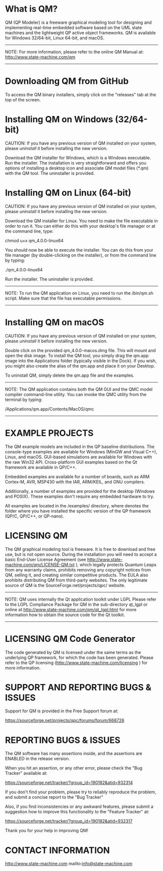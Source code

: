What is QM?
===========
QM (QP Modeler) is a freeware graphical modeling tool for designing and
implementing real-time embedded software based on the UML state machines
and the lightweight QP active object frameworks. QM is available for
Windows 32/64-bit, Linux 64-bit, and macOS.

****
NOTE: For more information, please refer to the online QM Manual at:
http://www.state-machine.com/qm
****

Downloading QM from GitHub
==========================
To access the QM binary installers, simply click on the "releases" tab
at the top of the screen. 


Installing QM on Windows (32/64-bit)
====================================
CAUTION: If you have any previous version of QM installed on your
system, please *uninstall* it before installing the new version.

Download the QM installer for Windows, which is a Windows executable.
Run the installer. The installation is very straightforward and offers
you options of installing a desktop icon and associate QM model files
(*.qm) with the QM tool. The uninstaller is provided.


Installing QM on Linux (64-bit)
===============================
CAUTION: If you have any previous version of QM installed on your
system, please *uninstall* it before installing the new version.

Download the QM installer for Linux. You need to make the file
executable in order to run it. You can either do this  with your
desktop's file manager or at the command line, type:

chmod u+x qm_4.0.0-linux64

You should now be able to execute the installer. You can do this from
your file manager (by double-clicking on the installer), or from the
command line by typing:

./qm_4.0.0-linux64

Run the installer. The uninstaller is provided.

****
NOTE: To run the QM application on Linux, you need to run the <qm
installation dir>/bin/qm.sh script. Make sure that the file has
executable permissions.
****


Installing QM on macOS
======================
CAUTION: If you have any previous version of QM installed on your
system, please *uninstall* it before installing the new version.

Double click on the provided qm_4.0.0-macos.dmg file. This will mount
and open the disk image. To install the QM tool, you simply drag the
qm.app image into the Applications folder (typically visible in the
Dock). If you wish, you might also create the alias of the qm.app and
place it on your Desktop.

To uninstall QM, simply delete the qm.app file and the examples.

****
NOTE: The QM application contains both the QM GUI and the QMC model
compiler command-line utility. You can invoke the QMC utility from the
terminal by typing:

/Applications/qm.app/Contents/MacOS/qmc
****


EXAMPLE PROJECTS
================
The QM example models are included in the QP baseline distributions. The
console-type examples are available for Windows (MinGW and Visual C++),
Linux, and macOS. GUI-based simulations are available for Windows with the
raw Win32 API. Cross-platform GUI examples based on the Qt framework are
available in QP/C++.

Embedded examples are available for a number of boards, such as ARM
Cortex-M, AVR, MSP430 with the IAR, ARM/KEIL, and GNU compilers.

Additionally, a number of examples are provided for the desktop (Windows
and POSIX). These examples don't require any embedded hardware to try.

All examples are located in the <qp>/examples/ directory, where <qp>
denotes the folder where you have installed the specific version of the
QP framework (QP/C, QP/C++, or QP-nano).


LICENSING QM
============
The QM graphical modeling tool is freeware. It is free to download and
free use, but is not open source. During the installation you will need
to accept a basic End-User License Agreement (see
http://www.state-machine.com/qm/LICENSE-QM.txt ), which legally protects
Quantum Leaps from any warranty claims, prohibits removing any copyright
notices from QM, selling it, and creating similar competitive products.
The EULA also prohibits distributing QM from third-party websites. The
only legitimate source of QM is the SourceForge.net/projects/qpc/ website.

****
NOTE: QM uses internally the Qt application toolkit under LGPL
Please refer to the LGPL Compliance Package for QM in the sub-directory
qt_lgpl or online at http://www.state-machine.com/qm/qt_lgpl.html for
more information how to obtain the source code for the Qt toolkit.
****


LICENSING QM Code Generator
===========================
The code generated by QM is licensed under the same terms as the
underlying QP framework, for which the code has been generated. Please
refer to the QP licensing (http://www.state-machine.com/licensing ) for
more information.


SUPPORT AND REPORTING BUGS & ISSUES
===================================
Support for QM is provided in the Free Support forum at:

https://sourceforge.net/projects/qpc/forums/forum/668726


REPORTING BUGS & ISSUES
=======================
The QM software has many assertions inside, and the assertions are
ENABLED in the release version.

When you hit an assertion, or any other error, please check the "Bug
Tracker" available at:

https://sourceforge.net/tracker/?group_id=190182&atid=932314

If you don't find your problem, please try to reliably reproduce the
problem, and submit a concise report to the "Bug Tracker"

Also, if you find inconsistencies or any awkward features, please submit
a suggestion how to improve this functionality to the "Feature Tracker" at:

https://sourceforge.net/tracker/?group_id=190182&atid=932317

Thank you for your help in improving QM!


CONTACT INFORMATION
===================
http://www.state-machine.com
mailto:info@state-machine.com
